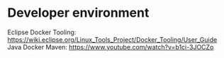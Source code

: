 # Developer environment

Eclipse Docker Tooling: https://wiki.eclipse.org/Linux_Tools_Project/Docker_Tooling/User_Guide
Java Docker Maven: https://www.youtube.com/watch?v=b1ci-3JOCZo
